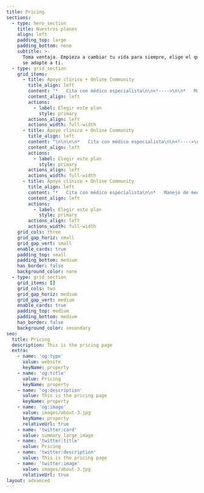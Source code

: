 ```yaml
---
title: Pricing
sections:
  - type: hero_section
    title: Nuestros planes
    align: left
    padding_top: large
    padding_bottom: none
    subtitle: >-
      Toma ventaja. Empieza a cambiar tu vida para siempre, elige el que mejor
      se adapte a ti.
  - type: grid_section
    grid_items:
      - title: Apoyo clínico + Online Community
        title_align: left
        content: "*   Cita con médico especialista\n\n<!---->\n\n*   Manejo de medicamentos\n\n<!---->\n\n*   Acceso a Wake University\n\n<!---->\n\n*   Introducción a mindfulness\n\n    Pago mensual: $2,000 mxn\_\n"
        content_align: left
        actions:
          - label: Elegir este plan
            style: primary
        actions_align: left
        actions_width: full-width
      - title: Apoyo clínico + Online Community
        title_align: left
        content: "\n\n\n\n*   Cita con médico especialista\n\n<!---->\n\n*   Manejo de medicamentos\n\n<!---->\n\n*   Acceso a Wake University\n\n<!---->\n\n*   Introducción a mindfulness\n\n    Pago mensual: $2,000 mxn\_\n"
        content_align: left
        actions:
          - label: Elegir este plan
            style: primary
        actions_align: left
        actions_width: full-width
      - title: Apoyo clínico + Online Community
        title_align: left
        content: "*   Cita con médico especialista\n\n*   Manejo de medicamentos\n\n*   Acceso a Wake University\n\n*   Introducción a mindfulness\n\n    Pago mensual: $2,000 mxn\_\n"
        content_align: left
        actions:
          - label: Elegir este plan
            style: primary
        actions_align: left
        actions_width: full-width
    grid_cols: three
    grid_gap_horiz: small
    grid_gap_vert: small
    enable_cards: true
    padding_top: small
    padding_bottom: medium
    has_border: false
    background_color: none
  - type: grid_section
    grid_items: []
    grid_cols: two
    grid_gap_horiz: medium
    grid_gap_vert: medium
    enable_cards: true
    padding_top: medium
    padding_bottom: medium
    has_border: false
    background_color: secondary
seo:
  title: Pricing
  description: This is the pricing page
  extra:
    - name: 'og:type'
      value: website
      keyName: property
    - name: 'og:title'
      value: Pricing
      keyName: property
    - name: 'og:description'
      value: This is the pricing page
      keyName: property
    - name: 'og:image'
      value: images/about-3.jpg
      keyName: property
      relativeUrl: true
    - name: 'twitter:card'
      value: summary_large_image
    - name: 'twitter:title'
      value: Pricing
    - name: 'twitter:description'
      value: This is the pricing page
    - name: 'twitter:image'
      value: images/about-3.jpg
      relativeUrl: true
layout: advanced
---
```

